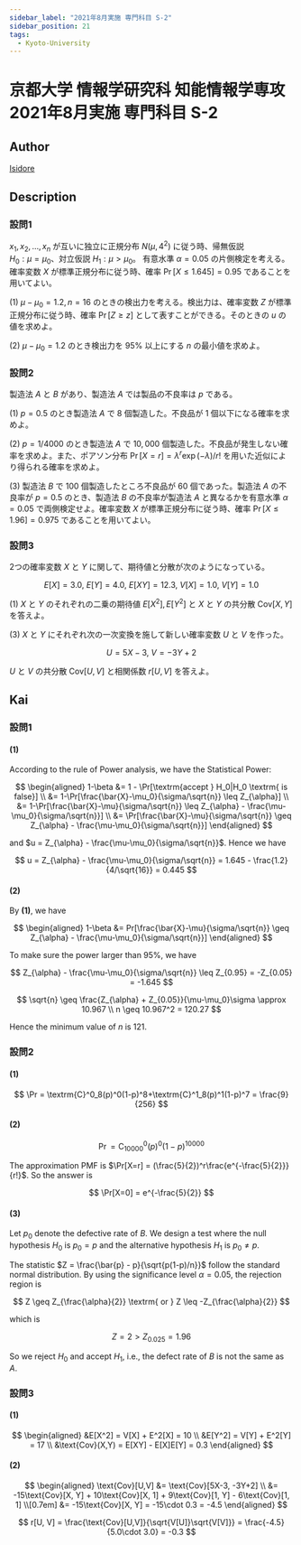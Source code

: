 ```yaml
---
sidebar_label: "2021年8月実施 専門科目 S-2"
sidebar_position: 21
tags:
  - Kyoto-University
---
```

# 京都大学 情報学研究科 知能情報学専攻 2021年8月実施 専門科目 S-2

## **Author**
[Isidore](https://github.com/heacsing)

## **Description**
### 設問1
$x_1, x_2, \ldots, x_n$ が互いに独立に正規分布 $N(\mu, 4^2)$ に従う時、帰無仮説  
$H_0 : \mu = \mu_0$、対立仮説 $H_1 : \mu > \mu_0$。
有意水準 $\alpha = 0.05$ の片側検定を考える。
確率変数 $X$ が標準正規分布に従う時、確率 $\Pr[X \leq 1.645] = 0.95$ であることを用いてよい。

(1) $\mu - \mu_0 = 1.2, n = 16$ のときの検出力を考える。検出力は、確率変数 $Z$ が標準正規分布に従う時、確率 $\Pr[Z \geq z]$ として表すことができる。そのときの $u$ の値を求めよ。

(2) $\mu - \mu_0 = 1.2$ のとき検出力を $95\%$ 以上にする $n$ の最小値を求めよ。

### 設問2
製造法 $A$ と $B$ があり、製造法 $A$ では製品の不良率は $p$ である。

(1) $p = 0.5$ のとき製造法 $A$ で $8$ 個製造した。不良品が $1$ 個以下になる確率を求めよ。

(2) $p = 1/4000$ のとき製造法 $A$ で $10,000$ 個製造した。不良品が発生しない確率を求めよ。また、ポアソン分布 $\Pr[X = r] = \lambda^r \exp(-\lambda)/r!$ を用いた近似により得られる確率を求めよ。

(3) 製造法 $B$ で $100$ 個製造したところ不良品が $60$ 個であった。製造法 $A$ の不良率が $p = 0.5$ のとき、製造法 $B$ の不良率が製造法 $A$ と異なるかを有意水準 $\alpha = 0.05$ で両側検定せよ。確率変数 $X$ が標準正規分布に従う時、確率 $\Pr[X \leq 1.96] = 0.975$ であることを用いてよい。

### 設問3
2つの確率変数 $X$ と $Y$ に関して、期待値と分散が次のようになっている。

$$
E[X] = 3.0, \  E[Y] = 4.0, \  E[XY] = 12.3, \  V[X] = 1.0, \  V[Y] = 1.0
$$

(1) $X$ と $Y$ のそれぞれの二乗の期待値 $E[X^2], E[Y^2]$ と $X$ と $Y$ の共分散 $\text{Cov}[X, Y]$ を答えよ。

(3) $X$ と $Y$ にそれぞれ次の一次変換を施して新しい確率変数 $U$ と $V$ を作った。

$$
   U = 5X - 3, \  V = -3Y + 2
$$

$U$ と $V$ の共分散 $\text{Cov}[U, V]$ と相関係数 $r[U, V]$ を答えよ。


## **Kai**
### 設問1

#### (1)

According to the rule of Power analysis, we have the Statistical Power: 

$$
\begin{aligned}
    1-\beta &= 1 - \Pr[\textrm{accept } H_0|H_0 \textrm{  is false}] \\
    &= 1-\Pr[\frac{\bar{X}-\mu_0}{\sigma/\sqrt{n}} \leq Z_{\alpha}] \\
    &= 1-\Pr[\frac{\bar{X}-\mu}{\sigma/\sqrt{n}} \leq Z_{\alpha} - \frac{\mu-\mu_0}{\sigma/\sqrt{n}}] \\
    &= \Pr[\frac{\bar{X}-\mu}{\sigma/\sqrt{n}} \geq Z_{\alpha} - \frac{\mu-\mu_0}{\sigma/\sqrt{n}}]
\end{aligned}
$$

and $u = Z_{\alpha} - \frac{\mu-\mu_0}{\sigma/\sqrt{n}}$. Hence we have

$$
u = Z_{\alpha} - \frac{\mu-\mu_0}{\sigma/\sqrt{n}} = 1.645 - \frac{1.2}{4/\sqrt{16}} = 0.445
$$

#### (2)

By **(1)**, we have

$$
\begin{aligned}
    1-\beta &= 
    Pr[\frac{\bar{X}-\mu}{\sigma/\sqrt{n}} \geq Z_{\alpha} - \frac{\mu-\mu_0}{\sigma/\sqrt{n}}]
\end{aligned}
$$

To make sure the power larger than $95\%$, we have

$$
Z_{\alpha} - \frac{\mu-\mu_0}{\sigma/\sqrt{n}} \leq Z_{0.95} = -Z_{0.05} = -1.645
$$

$$
\sqrt{n} \geq \frac{Z_{\alpha} + Z_{0.05}}{\mu-\mu_0}\sigma \approx 10.967 \\
n \geq 10.967^2 = 120.27
$$

Hence the minimum value of $n$ is $121$.

### 設問2
#### (1)

$$
\Pr = \textrm{C}^0_8(p)^0(1-p)^8+\textrm{C}^1_8(p)^1(1-p)^7 = \frac{9}{256}
$$

#### (2)

$$
\Pr = \textrm{C}^0_{10000}(p)^0(1-p)^{10000}
$$

The approximation PMF is $\Pr[X=r] = (\frac{5}{2})^r\frac{e^{-\frac{5}{2}}}{r!}$. So the answer is

$$
\Pr[X=0] = e^{-\frac{5}{2}}
$$

#### (3)

Let $p_0$ denote the defective rate of $B$.
We design a test where the null hypothesis $H_0$ is $p_0 = p$ and the alternative hypothesis $H_1$ is $p_0 \neq p$.

The statistic $Z = \frac{\bar{p} - p}{\sqrt{p(1-p)/n}}$ follow the standard normal distribution. By using the significance level $\alpha = 0.05$, the rejection region is 

$$
Z \geq Z_{\frac{\alpha}{2}} \textrm{   or   } Z \leq -Z_{\frac{\alpha}{2}}
$$

which is

$$
Z = 2 > Z_{0.025} = 1.96
$$

So we reject $H_0$ and accept $H_1$, i.e., the defect rate of $B$ is not the same as $A$.

### 設問3
#### (1)

$$
\begin{aligned}
    &E[X^2] = V[X] + E^2[X] = 10 \\
    &E[Y^2] = V[Y] + E^2[Y] = 17 \\
    &\text{Cov}(X,Y) = E[XY] - E[X]E[Y] = 0.3 
\end{aligned}
$$

#### (2)

$$
\begin{aligned}
\text{Cov}[U,V] &= \text{Cov}[5X-3, -3Y+2] \\
&= -15\text{Cov}[X, Y] + 10\text{Cov}[X, 1] + 9\text{Cov}[1, Y] - 6\text{Cov}[1, 1] \\[0.7em]
&= -15\text{Cov}[X, Y] = -15\cdot 0.3 = -4.5
\end{aligned}
$$

$$
r[U, V] = \frac{\text{Cov}[U,V]}{\sqrt{V[U]}\sqrt{V[V]}}
= \frac{-4.5}{5.0\cdot 3.0} = -0.3
$$
